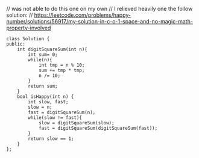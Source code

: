 // was not able to do this one on my own
// I relieved heavily one the follow solution:
// https://leetcode.com/problems/happy-number/solutions/56917/my-solution-in-c-o-1-space-and-no-magic-math-property-involved
```
class Solution {
public:
    int digitSquareSum(int n){
        int sum= 0;
        while(n){
            int tmp = n % 10;
            sum += tmp * tmp;
            n /= 10;
        }
        return sum;
    }
    bool isHappy(int n) {
        int slow, fast; 
        slow = n;
        fast = digitSquareSum(n);
        while(slow != fast){
            slow = digitSquareSum(slow);
            fast = digitSquareSum(digitSquareSum(fast));
        }
        return slow == 1;
    }
};
```
